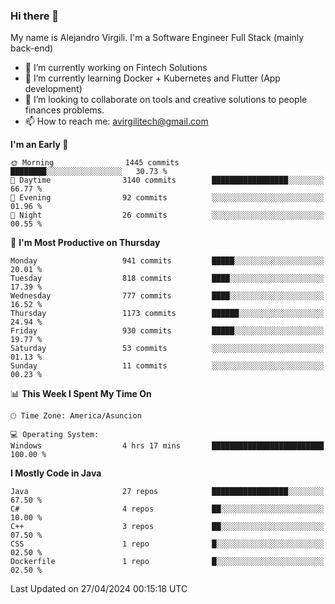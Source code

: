 ### Hi there 👋

My name is Alejandro Virgili. I'm a Software Engineer Full Stack (mainly back-end)


- 🔭 I’m currently working on Fintech Solutions
- 🌱 I’m currently learning Docker + Kubernetes and Flutter (App development)
- 👯 I’m looking to collaborate on tools and creative solutions to people finances problems.
- 📫 How to reach me: avirgilitech@gmail.com
  
<!--START_SECTION:waka-->
**I'm an Early 🐤** 

```text
🌞 Morning                1445 commits        ████████░░░░░░░░░░░░░░░░░   30.73 % 
🌆 Daytime                3140 commits        █████████████████░░░░░░░░   66.77 % 
🌃 Evening                92 commits          ░░░░░░░░░░░░░░░░░░░░░░░░░   01.96 % 
🌙 Night                  26 commits          ░░░░░░░░░░░░░░░░░░░░░░░░░   00.55 % 
```
📅 **I'm Most Productive on Thursday** 

```text
Monday                   941 commits         █████░░░░░░░░░░░░░░░░░░░░   20.01 % 
Tuesday                  818 commits         ████░░░░░░░░░░░░░░░░░░░░░   17.39 % 
Wednesday                777 commits         ████░░░░░░░░░░░░░░░░░░░░░   16.52 % 
Thursday                 1173 commits        ██████░░░░░░░░░░░░░░░░░░░   24.94 % 
Friday                   930 commits         █████░░░░░░░░░░░░░░░░░░░░   19.77 % 
Saturday                 53 commits          ░░░░░░░░░░░░░░░░░░░░░░░░░   01.13 % 
Sunday                   11 commits          ░░░░░░░░░░░░░░░░░░░░░░░░░   00.23 % 
```


📊 **This Week I Spent My Time On** 

```text
🕑︎ Time Zone: America/Asuncion

💻 Operating System: 
Windows                  4 hrs 17 mins       █████████████████████████   100.00 % 
```

**I Mostly Code in Java** 

```text
Java                     27 repos            █████████████████░░░░░░░░   67.50 % 
C#                       4 repos             ██░░░░░░░░░░░░░░░░░░░░░░░   10.00 % 
C++                      3 repos             ██░░░░░░░░░░░░░░░░░░░░░░░   07.50 % 
CSS                      1 repo              █░░░░░░░░░░░░░░░░░░░░░░░░   02.50 % 
Dockerfile               1 repo              █░░░░░░░░░░░░░░░░░░░░░░░░   02.50 % 
```




 Last Updated on 27/04/2024 00:15:18 UTC
<!--END_SECTION:waka-->
